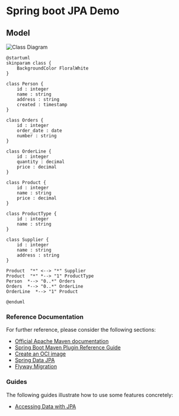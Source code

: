 # Spring boot JPA Demo

## Model

![Class Diagram](https://raw.githubusercontent.com/LundOgBendsen/java-spring-boot-2023-02/main/jpaboot-01/src/main/documentation/order-example.puml)


```plantuml
@startuml
skinparam class {
    BackgroundColor FloralWhite
}

class Person {
    id : integer
    name : string
    address : string
    created : timestamp
}

class Orders {
    id : integer
    order_date : date
    number : string
}

class OrderLine {
    id : integer
    quantity : decimal
    price : decimal
}

class Product {
    id : integer
    name : string
    price : decimal
}

class ProductType {
    id : integer
    name : string
}

class Supplier {
    id : integer
    name : string
    address : string
}

Product  "*" <--> "*" Supplier
Product  "*" *--> "1" ProductType
Person  *--> "0..*" Orders
Orders  *--> "0..*" OrderLine
OrderLine  *--> "1" Product

@enduml
```


### Reference Documentation
For further reference, please consider the following sections:

* [Official Apache Maven documentation](https://maven.apache.org/guides/index.html)
* [Spring Boot Maven Plugin Reference Guide](https://docs.spring.io/spring-boot/docs/3.0.2/maven-plugin/reference/html/)
* [Create an OCI image](https://docs.spring.io/spring-boot/docs/3.0.2/maven-plugin/reference/html/#build-image)
* [Spring Data JPA](https://docs.spring.io/spring-boot/docs/3.0.2/reference/htmlsingle/#data.sql.jpa-and-spring-data)
* [Flyway Migration](https://docs.spring.io/spring-boot/docs/3.0.2/reference/htmlsingle/#howto.data-initialization.migration-tool.flyway)

### Guides
The following guides illustrate how to use some features concretely:

* [Accessing Data with JPA](https://spring.io/guides/gs/accessing-data-jpa/)

